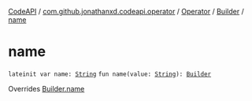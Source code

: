 [CodeAPI](../../../index.md) / [com.github.jonathanxd.codeapi.operator](../../index.md) / [Operator](../index.md) / [Builder](index.md) / [name](.)

# name

`lateinit var name: `[`String`](https://kotlinlang.org/api/latest/jvm/stdlib/kotlin/-string/index.html)
`fun name(value: `[`String`](https://kotlinlang.org/api/latest/jvm/stdlib/kotlin/-string/index.html)`): `[`Builder`](index.md)

Overrides [Builder.name](../../../com.github.jonathanxd.codeapi.base/-named/-builder/name.md)

